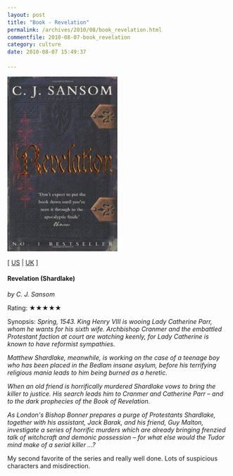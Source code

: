 ```yaml
---
layout: post
title: "Book - Revelation"
permalink: /archives/2010/08/book_revelation.html
commentfile: 2010-08-07-book_revelation
category: culture
date: 2010-08-07 15:49:37

---
```


<img class="photo right" src="/assets/images/0330447106.jpg" width="250" alt="Revelation (Shardlake) cover" />

\[ [US](http://www.amazon.com/o/asin/0330447106) | [UK](http://www.amazon.co.uk/o/asin/0330447106) \]

#### Revelation (Shardlake)

<em>by C. J. Sansom</em>

Rating: ★★★★★

<div class="book_synopsis">
Synopsis: <em>Spring, 1543. King Henry VIII is wooing Lady Catherine Parr, whom he wants for his sixth wife. Archbishop Cranmer and the embattled Protestant faction at court are watching keenly, for Lady Catherine is known to have reformist sympathies.

Matthew Shardlake, meanwhile, is working on the case of a teenage boy who has been placed in the Bedlam insane asylum, before his terrifying religious mania leads to him being burned as a heretic.

When an old friend is horrifically murdered Shardlake vows to bring the killer to justice. His search leads him to Cranmer and Catherine Parr – and to the dark prophecies of the Book of Revelation.

As London's Bishop Bonner prepares a purge of Protestants Shardlake, together with his assistant, Jack Barak, and his friend, Guy Malton, investigate a series of horrific murders which are already bringing frenzied talk of witchcraft and demonic possession – for what else would the Tudor mind make of a serial killer ...?</em>

</div>
My second favorite of the series and really well done. Lots of suspicious characters and misdirection.
